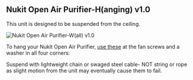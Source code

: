 **Nukit Open Air Purifier-H(anging) v1.0**
---
This unit is designed to be suspended from the ceiling.

![Nukit Open Air Purifier-W(all) v1.0](https://github.com/opennukit/Nukit-Open-Air-Purifier/blob/main/Nukit%20Open%20Air%20Purifier-H(anging)%20v1.0/Nukit%20Open%20Air%20Purifier-H%20v1.0.jpg?raw=true)

To hang your Nukit Open Air Purifier, [use these](https://amzn.to/4aKu1MU) at the fan screws and a washer in all four corners:

Suspend with lightweight chain or swaged steel cable- NOT string or rope as slight motion from the unit may eventually cause them to fail.
